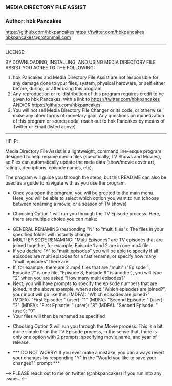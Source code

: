 ### MEDIA DIRECTORY FILE ASSIST ###
### Author: hbk Pancakes ###

https://github.com/hbkpancakes
https://twitter.com/hbkpancakes
hbkpancakes@protonmail.com

------------------------------------

LICENSE:

BY DOWNLOADING, INSTALLING, AND USING MEDIA DIRECTORY FILE ASSIST YOU AGREE TO THE FOLLOWING:

1. hbk Pancakes and Media Directory File Assist are not responsible for any damage done to your files, system, physical hardware, or self either before, during, or after using this program
2. Any reproduction or re-distribution of this program requires credit to be given to hbk Pancakes, with a link to https://twitter.com/hbkpancakes AND/OR https://github.com/hbkpancakes
3. You will not sell Media Directory File Changer or its code, or otherwise make any other forms of monetary gain. Any questions on monetization of this program or source code, reach out to hbk Pancakes by means of Twitter or Email (listed above)

------------------------------------

HELP:

Media Directory File Assist is a lightweight, command line-esque program designed to help rename media files (specifically, TV Shows and Movies), so Plex can automatically update the meta data (show/movie cover art, ratings, decriptions, episode names, etc).

The program will guide you through the steps, but this READ ME can also be used as a guide to navigate with as you use the program.

- Once you open the program, you will be greeted to the main menu. Here, you will be able to select which option you want to run (choose between renaming a movie, or a season of TV shows)

- Choosing Option 1 will run you through the TV Episode process. Here, there are multiple choice you can make:
+ GENERAL RENAMING (responding "N" to "multi files"): The files in your specified folder will instantly change. 
+ MULTI EPISODE RENAMING: "Multi Episodes" are TV episodes that are joined together, for example, Episode 1 and 2 are in one.mp4 file.
+ If you declare "Y" to "multi episodes" you will be able to specify if all episodes are multi episodes for a fast rename, or specify how many "multi episodes" there are.
+ If, for example, there are 2 .mp4 files that are "multi" ("Episode 1, Episode 2" is one file, "Episode 8, Episode 9" is another), you will type "2" when you are asked "How many multi episodes?"
+ Next, you will have prompts to specify the episode numbers that are joined. In the above example, when asked "Which episodes are joined?", your input will go like this: 
(MDFA): "Which episodes are joined?"
(MDFA): "First Episode: "
(user): "1"
(MDFA): "Second Episode: "
(user): "2"	
(MDFA): "First Episode: "
(user): "8"
(MDFA): "Second Episode: "
(user): "9"		          
+ Your files will then be renamed as specified

- Choosing Option 2 will run you through the Movie process. This is a bit more simple than the TV Episode process, in the sense that, there is only one option with 2 prompts: specifying movie name, and year of release.

- *** DO NOT WORRY! If you ever make a mistake, you can always revert your changes by responding "Y" in the "Would you like to save your changes?" prompt ***


--> PLEASE reach out to me on twitter (@hbkpancakes) if you run into any issues. <--

 
